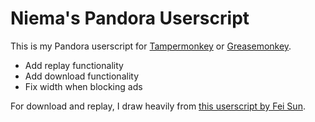 # Niema's Pandora Userscript
This is my Pandora userscript for [Tampermonkey](https://tampermonkey.net/) or [Greasemonkey](https://www.greasespot.net/).

* Add replay functionality
* Add download functionality
* Fix width when blocking ads

For download and replay, I draw heavily from [this userscript by Fei Sun](https://greasyfork.org/users/35010).

